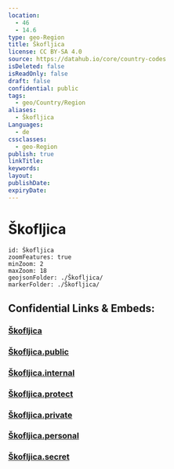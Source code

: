 ```yaml
---
location:
  - 46
  - 14.6
type: geo-Region
title: Škofljica
license: CC BY-SA 4.0
source: https://datahub.io/core/country-codes
isDeleted: false
isReadOnly: false
draft: false
confidential: public
tags:
  - geo/Country/Region
aliases:
  - Škofljica
Languages:
  - de
cssclasses:
  - geo-Region
publish: true
linkTitle:
keywords:
layout:
publishDate:
expiryDate:
---
```


# Škofljica

```leaflet
id: Škofljica
zoomFeatures: true 
minZoom: 2 
maxZoom: 18
geojsonFolder: ./Škofljica/
markerFolder: ./Škofljica/
```


## Confidential Links & Embeds: 

### [Škofljica](/_Standards/Earth/Continent/Europe/Europe~Central/Slovenia/Regions~Slovenia/Osrednje_slovenska/counties~Osrednjeslovenska/Škofljica.md) 

### [Škofljica.public](/_public/Earth/Continent/Europe/Europe~Central/Slovenia/Regions~Slovenia/Osrednje_slovenska/counties~Osrednjeslovenska/Škofljica.public.md) 

### [Škofljica.internal](/_internal/Earth/Continent/Europe/Europe~Central/Slovenia/Regions~Slovenia/Osrednje_slovenska/counties~Osrednjeslovenska/Škofljica.internal.md) 

### [Škofljica.protect](/_protect/Earth/Continent/Europe/Europe~Central/Slovenia/Regions~Slovenia/Osrednje_slovenska/counties~Osrednjeslovenska/Škofljica.protect.md) 

### [Škofljica.private](/_private/Earth/Continent/Europe/Europe~Central/Slovenia/Regions~Slovenia/Osrednje_slovenska/counties~Osrednjeslovenska/Škofljica.private.md) 

### [Škofljica.personal](/_personal/Earth/Continent/Europe/Europe~Central/Slovenia/Regions~Slovenia/Osrednje_slovenska/counties~Osrednjeslovenska/Škofljica.personal.md) 

### [Škofljica.secret](/_secret/Earth/Continent/Europe/Europe~Central/Slovenia/Regions~Slovenia/Osrednje_slovenska/counties~Osrednjeslovenska/Škofljica.secret.md)

